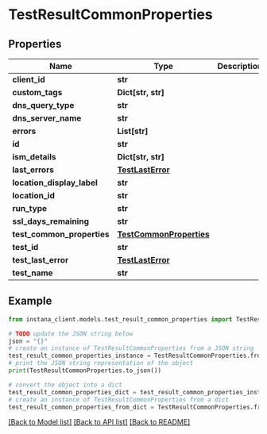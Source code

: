 # TestResultCommonProperties


## Properties

Name | Type | Description | Notes
------------ | ------------- | ------------- | -------------
**client_id** | **str** |  | 
**custom_tags** | **Dict[str, str]** |  | [optional] 
**dns_query_type** | **str** |  | [optional] 
**dns_server_name** | **str** |  | [optional] 
**errors** | **List[str]** |  | [optional] 
**id** | **str** |  | [optional] 
**ism_details** | **Dict[str, str]** |  | [optional] 
**last_errors** | [**TestLastError**](TestLastError.md) |  | [optional] 
**location_display_label** | **str** |  | [optional] 
**location_id** | **str** |  | [optional] 
**run_type** | **str** |  | [optional] 
**ssl_days_remaining** | **str** |  | [optional] 
**test_common_properties** | [**TestCommonProperties**](TestCommonProperties.md) |  | [optional] 
**test_id** | **str** |  | 
**test_last_error** | [**TestLastError**](TestLastError.md) |  | [optional] 
**test_name** | **str** |  | [optional] 

## Example

```python
from instana_client.models.test_result_common_properties import TestResultCommonProperties

# TODO update the JSON string below
json = "{}"
# create an instance of TestResultCommonProperties from a JSON string
test_result_common_properties_instance = TestResultCommonProperties.from_json(json)
# print the JSON string representation of the object
print(TestResultCommonProperties.to_json())

# convert the object into a dict
test_result_common_properties_dict = test_result_common_properties_instance.to_dict()
# create an instance of TestResultCommonProperties from a dict
test_result_common_properties_from_dict = TestResultCommonProperties.from_dict(test_result_common_properties_dict)
```
[[Back to Model list]](../README.md#documentation-for-models) [[Back to API list]](../README.md#documentation-for-api-endpoints) [[Back to README]](../README.md)


